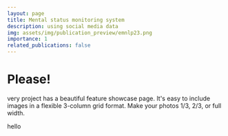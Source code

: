 ```yaml
---
layout: page
title: Mental status monitoring system
description: using social media data 
img: assets/img/publication_preview/emnlp23.png
importance: 1
related_publications: false
---
```



# Please! 

very project has a beautiful feature showcase page.
It's easy to include images in a flexible 3-column grid format.
Make your photos 1/3, 2/3, or full width.


hello 
<!-- {% cite lee2020cross %}
df {% cite kim2021machine %}
{% cite lee2022detecting %}
{% cite lee2023towards %}
{% cite min2023detecting %} -->
